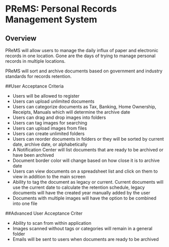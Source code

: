 # PReMS: Personal Records Management System

## Overview
PReMS will allow users to manage the daily influx of paper and electronic records in one location. Gone are the days of trying to manage personal records in multiple locations.

PReMS will sort and archive documents based on government and industry standards for records retention.

##User Acceptance Criteria

* Users will be allowed to register
* Users can upload unlimited documents
* Users can categorize documents as Tax, Banking, Home Ownership, Receipts, Manuals which will determine the archive date
* Users can drag and drop images into folders
* Users can tag images for searching
* Users can upload images from files
* Users can create unlimited folders
* Users can reorder documents in folders or they will be sorted by current date, archive date, or alphabetically 
* A Notification Center will list documents that are ready to be archived or have been archived
* Document border color will change based on how close it is to archive date
* Users can view documents on a spreadsheet list and click on them to view in addition to the main screen
* Ability to tag the document as legacy or current. Current documents will use the current date to calculate the retention schedule, legacy documents will have the created year manually added by the user
* Documents with multiple images will have the option to be combined into one file

##Advanced User Acceptance Criter

* Ability to scan from within application
* Images scanned without tags or categories will remain in a general folder
* Emails will be sent to users when documents are ready to be archived 
